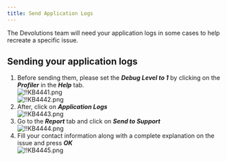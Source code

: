 ```yaml
---
title: Send Application Logs
---
```

The Devolutions team will need your application logs in some cases to help recreate a specific issue.
## Sending your application logs
1. Before sending them, please set the ***Debug Level to 1*** by clicking on the ***Profiler*** in the ***Help*** tab.  
![!!KB4441.png](/img/en/kb/KB4441.png)  
![!!KB4442.png](/img/en/kb/KB4442.png)  
1. After, click on ***Application Logs***  
![!!KB4443.png](/img/en/kb/KB4443.png)  
1. Go to the ***Report*** tab and click on ***Send to Support***  
![!!KB4444.png](/img/en/kb/KB4444.png)  
4. Fill your contact information along with a complete explanation on the issue and press ***OK***  
![!!KB4445.png](/img/en/kb/KB4445.png)
